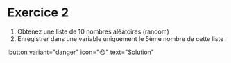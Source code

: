 # Exercice 2

1. Obtenez une liste de 10 nombres aléatoires (random)
2. Enregistrer dans une variable uniquement le 5ème nombre de cette liste

[!button variant="danger" icon=":angry:" text="Solution"](soluce_exercice2.md)
